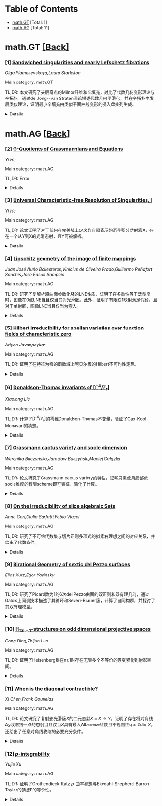 <div id=toc></div>

# Table of Contents

- [math.GT](#math.GT) [Total: 1]
- [math.AG](#math.AG) [Total: 11]


<div id='math.GT'></div>

# math.GT [[Back]](#toc)

### [1] [Sandwiched singularities and nearly Lefschetz fibrations](https://arxiv.org/abs/2507.21293)
*Olga Plamenevskaya,Laura Starkston*

Main category: math.GT

TL;DR: 本文研究了夹层奇点的Milnor纤维和辛填充，对比了代数几何变形理论与辛拓扑。通过de Jong--van Straten理论描述代数几何平滑化，并在辛拓扑中发展类似理论，证明最小辛填充由类似平面曲线变形的浸入盘排列生成。


<details>
  <summary>Details</summary>
Motivation: 对比夹层奇点的代数几何变形理论与辛拓扑，探索其Milnor纤维和辛填充的生成机制。

Method: 利用de Jong--van Straten理论描述代数几何平滑化，并在辛拓扑中发展类似理论，结合脊髓开书和近Lefschetz纤维化技术。

Result: 证明最小辛填充由类似平面曲线变形的浸入盘排列生成，并发现一类夹层奇点的链环存在意外的Stein填充。

Conclusion: 夹层奇点的链环存在与Milnor纤维不同的意外辛填充，扩展了对辛填充多样性的理解。

Abstract: We study Milnor fibers and symplectic fillings of links of sandwiched
singularities, with the goal of contrasting their algebro-geometric deformation
theory and symplectic topology. In the algebro-geometric setting, smoothings of
sandwiched singularities are described by de Jong--van Straten's theory: all
Milnor fibers are generated from deformations of a singular plane curve germ
associated to the surface singularity. We develop an analog of this theory in
the symplectic setting, showing that all minimal symplectic fillings of the
links are generated by certain immersed disk arrangements resembling de
Jong--van Straten's picture deformations. This paper continues our previous
work for a special subclass of singularities; the general case has additional
difficulties and new features. The key new ingredient in the present paper is
given by spinal open books and nearly Lefschetz fibrations: we use recent work
of Roy--Min--Wang to understand symplectic fillings and encode them via
multisections of certain Lefschetz fibrations. As an application, we discuss
arrangements that generate unexpected Stein fillings that are different from
all Milnor fibers, showing that the links of a large class of sandwiched
singularities admit unexpected fillings.

</details>


<div id='math.AG'></div>

# math.AG [[Back]](#toc)

### [2] [$\mathfrak{G}$-Quotients of Grassmannians and Equations](https://arxiv.org/abs/2507.21399)
*Yi Hu*

Main category: math.AG

TL;DR: Error


<details>
  <summary>Details</summary>
Motivation: Error

Method: Error

Result: Error

Conclusion: Error

Abstract: Laurent Lafforgue's presentation of a Grassmannian Gr$^{d, E}$ naturally
comes equipped with the induced action of a subtorus $\mathbb{T}_\bullet$ of
PGL$(E)$. By investigating the defining ideals of $\mathbb{T}_\bullet$-orbit
closures through general points of Gr$^{d,E}$ and studying their degenerations,
we obtain a morphsim $\mathfrak{q}: \mathbb{F}^{d, E_\bullet} \to
\mathbb{H}^{d, E_{\bullet}}$ such that $\mathbb{H}^{d, E_\bullet}$, termed the
$\mathfrak{G}$-quotient of Gr$^{d,E}$ by $\mathbb{T}_\bullet$, is birational to
$[{\rm Gr}^{d, E}/\mathbb{T}_\bullet]$, and $\mathfrak{q}$, termed
$\mathfrak{G}$-family of Gr$^{d,E}$ by $\mathbb{T}_\bullet$, is a family of
general $\mathbb{T}_\bullet$-orbit closures and their degenerations. We obtain
a series of new results on $\mathbb{H}^{d, E_{\bullet}}$ and $\mathbb{F}^{d,
E_\bullet}$.

</details>


### [3] [Universal Characteristic-free Resolution of Singularities, I](https://arxiv.org/abs/2507.21400)
*Yi Hu*

Main category: math.AG

TL;DR: 论文证明了对于任何在完美域上定义的有限表示的奇异积分仿射簇X，存在一个从Y到X的光滑态射，且Y可被解析。


<details>
  <summary>Details</summary>
Motivation: 研究奇异积分仿射簇的解析问题，提出一种不依赖于特定奇异性或特征限制的通用方法。

Method: 设计了一种通用的爆破过程，能够同时解析所有可能的奇异性，且方法完全不受特征限制。

Result: 证明了存在光滑态射和解析映射，解决了奇异积分仿射簇的解析问题。

Conclusion: 该方法具有通用性和特征无关性，为奇异积分仿射簇的解析提供了新思路。

Abstract: We prove that for any singular integral affine variety $X$ of finite
presentation over a perfect field defined over $\mathbb Z$, there exists a
smooth morphism from $Y$ onto $X$ such that $Y$ admits a resolution. That is,
there exists a smooth scheme $\widetilde{Y}$ and a projective birational
morphism from $\widetilde{Y}$ onto $Y$, followed by a smooth morphism from $Y$
onto $X$.
  Our approach differs fundamentally from existing methods, as we neither
restrict to any specific singular variety nor fix the characteristic. Instead,
we design a {\it universal} blowup process that {\it simultaneously} resolves
all possible singularities, and, our method is entirely characteristic-free.

</details>


### [4] [Lipschitz geometry of the image of finite mappings](https://arxiv.org/abs/2507.21405)
*Juan José Nuño Ballesteros,Vinícius de Oliveira Prado,Guillermo Peñafort Sanchis,José Edson Sampaio*

Main category: math.AG

TL;DR: 研究了复解析超曲面参数化胚的LNE性质，证明了在多重性等于泛型度时，图像在0点LNE当且仅当其为光滑胚。此外，证明了有限秩1映射满足假设，且对于单射胚，图像LNE当且仅当为嵌入。


<details>
  <summary>Details</summary>
Motivation: 探索复解析映射胚的图像在局部是否满足LNE（局部非欧性质），以理解其几何和拓扑特性。

Method: 通过分析复解析映射胚的多重性和泛型度，结合有限秩1映射和单射胚的性质，进行理论证明。

Result: 多重性等于泛型度时，图像LNE当且仅当光滑；有限秩1映射满足假设；单射胚图像LNE当且仅当为嵌入。

Conclusion: LNE性质与映射胚的光滑性和嵌入性密切相关，为复解析几何提供了新的理论工具。

Abstract: This paper is devoted to the study of the LNE property in complex analytic
hypersurface parametrized germs, that is, the sets that are images of finite
analytic map germs from $(\mathbb{C}^n,0)$ to $(\mathbb{C}^{n+1},0)$. We prove
that if the multiplicity of $f$ is equal to his generic degree, then the image
of $f$ is LNE at 0 if and only if it is a smooth germ. We also show that every
finite corank 1 map is sattisfies the previous hypothesis. Moreover, we show
that for an injective map germ $f$ from $(\mathbb{C}^n,0)$ to
$(\mathbb{C}^{n+1},0)$, the image of $f$ is LNE at 0 if and only if $f$ is an
embedding.

</details>


### [5] [Hilbert irreducibility for abelian varieties over function fields of characteristic zero](https://arxiv.org/abs/2507.21468)
*Ariyan Javanpeykar*

Main category: math.AG

TL;DR: 证明了在特征为零的函数域上阿贝尔簇的Hilbert不可约性定理。


<details>
  <summary>Details</summary>
Motivation: 研究阿贝尔簇在函数域上的不可约性，扩展Hilbert定理的应用范围。

Method: 通过分析特征为零的函数域上的阿贝尔簇性质，结合Hilbert定理的框架进行证明。

Result: 成功证明了Hilbert不可约性定理适用于此类阿贝尔簇。

Conclusion: 该结果扩展了Hilbert定理的适用范围，为相关领域提供了新的理论支持。

Abstract: We prove Hilbert's irreducibility theorem for abelian varieties over function
fields of characteristic zero.

</details>


### [6] [Donaldson-Thomas invariants of $[\mathbb C^4/\mathbb Z_r]$](https://arxiv.org/abs/2507.21582)
*Xiaolong Liu*

Main category: math.AG

TL;DR: 计算了$[\mathbb{C}^4/\mathbb{Z}_r]$的零维Donaldson-Thomas不变量，验证了Cao-Kool-Monavari的猜想。


<details>
  <summary>Details</summary>
Motivation: 验证关于$[\mathbb{C}^4/\mathbb{Z}_r]$的零维Donaldson-Thomas不变量的猜想。

Method: 通过orbifold版本的Cao-Zhao-Zhou退化公式，结合$\mathcal{A}_{r-1}\times\mathbb{C}^2$的零维Donaldson-Thomas不变量，并明确确定$[\mathbb{C}^4/\mathbb{Z}_r]$上点Hilbert概型的定向。

Result: 成功计算并验证了猜想。

Conclusion: 通过新方法和定向确定，验证了Cao-Kool-Monavari的猜想。

Abstract: We compute the zero-dimensional Donaldson-Thomas invariants of the quotient
stack $[\mathbb{C}^4/\mathbb{Z}_r]$, confirming a conjecture of
Cao-Kool-Monavari. Our main theorem is established through an orbifold analogue
of Cao-Zhao-Zhou's degeneration formula combined with the zero-dimensional
Donaldson-Thomas invariants for $\mathcal{A}_{r-1}\times\mathbb{C}^2$ and an
explicit determination of orientations of Hilbert schemes of points on
$[\mathbb{C}^4/\mathbb{Z}_r]$.

</details>


### [7] [Grassmann cactus variety and socle dimension](https://arxiv.org/abs/2507.21586)
*Weronika Buczyńska,Jarosław Buczyński,Maciej Gałązka*

Main category: math.AG

TL;DR: 论文研究了Grassmann cactus variety的特性，证明只需使用局部低socle维度的有限scheme即可表征，简化了计算。


<details>
  <summary>Details</summary>
Motivation: Grassmann cactus variety是Grassmann secant variety和cactus variety的推广，研究其特性有助于理解更广泛的几何结构。

Method: 通过分析有限scheme的线性生成空间，证明局部低socle维度的scheme足以表征Grassmann cactus variety。

Result: 证明了Grassmann cactus variety的表征可以简化为局部低socle维度的有限scheme，简化了计算。

Conclusion: 研究为Grassmann cactus variety的表征提供了简化方法，并推动了相关参数空间的研究。

Abstract: Grassmann cactus variety is a common generalisation of Grassmann secant
variety and cactus variety. In their definitions one considers the vector
spaces of fixed dimension that are contained in the linear span of some finite
schemes. We prove that to characterise Grassmann cactus varieties it is enough
to use finite schemes that locally have low socle dimension. This motivates the
study of parameter spaces of such schemes and simplifies calculations of
examples of Grassmann cactus varieties.

</details>


### [8] [On the irreducibility of slice algebraic Sets](https://arxiv.org/abs/2507.21674)
*Anna Gori,Giulia Sarfatti,Fabio Vlacci*

Main category: math.AG

TL;DR: 研究了不可约代数集与切片正则多项式的拟素右理想之间的对应关系，并给出了代数条件。


<details>
  <summary>Details</summary>
Motivation: 探索不可约代数集与拟素右理想之间的联系，以深化对代数结构的理解。

Method: 通过分析切片正则多项式的右理想，提供代数条件，并证明对应关系在特定情况下是等价的。

Result: 证明了不可约代数集对应的根理想是拟素的，且在主（右）理想情况下对应关系是等价的。

Conclusion: 建立了不可约代数集与拟素右理想之间的对应关系，为相关代数研究提供了理论基础。

Abstract: In the present paper we investigate the correspondance between irreducible
algebraic sets in $\mathbb{H}^n$ and quasi prime right ideals of slice regular
polynomials in $(\mathbb{H}[q_1,\ldots,q_n], +, *)$. We provide algebraic
conditions on right ideals of slice regular polynomials for the irreducibility
of the corresponding algebraic sets and show that radical ideals associated
with irreducible algebraic sets are quasi prime. Furthermore we establish that
this correspondence is an equivalence in the case of principal (right) ideals.

</details>


### [9] [Birational Geometry of sextic del Pezzo surfaces](https://arxiv.org/abs/2507.21737)
*Elias Kurz,Egor Yasinsky*

Main category: math.AG

TL;DR: 研究了Picard数为1的6次del Pezzo曲面的双正则和双有理几何，通过Galois上同调技术描述了其循环和Severi-Brauer簇，计算了自同构群，并探讨了其双有理模型。


<details>
  <summary>Details</summary>
Motivation: 探索6次del Pezzo曲面的几何性质，特别是其双正则和双有理分类，以及自同构群和双有理变换群的结构。

Method: 使用Galois上同调技术描述循环和Severi-Brauer簇，计算自同构群，分析双有理模型和Sarkisov链。

Result: 证明了6次del Pezzo曲面是唯一具有无限可塑性的固体曲面，并构造了双有理变换群的生成元和关系。

Conclusion: 6次del Pezzo曲面在几何和代数上具有独特的性质，其双有理变换群结构复杂且丰富。

Abstract: We study the biregular and birational geometry of degree 6 del Pezzo surfaces
with Picard number 1, defined over an arbitrary perfect field. Using Galois
cohomology techniques, we obtain an explicit description of cocycles for such
surfaces and describe the Severi-Brauer varieties associated with them,
recovering the biregular classification of sextic del Pezzo surfaces. We then
compute the automorphism groups of such surfaces, describe their closed points
in general position and investigate the structure of Sarkisov links at such
points and the corresponding birational models, answering a question of M.
Rost. Using this description, we show that degree 6 del Pezzo surfaces are the
only solid surfaces that admit infinite pliability. We also find a system of
generators and relations for the groups of birational transformations of such
surfaces and use it to construct nontrivial quotients of these groups,
including free groups on uncountable sets.

</details>


### [10] [$\mathbb{H}_{2n+1}$-structures on odd dimensional projective spaces](https://arxiv.org/abs/2507.21747)
*Cong Ding,Zhijun Luo*

Main category: math.AG

TL;DR: 证明了Heisenberg群在n≥1时存在无限多个不等价的等变紧化到射影空间。


<details>
  <summary>Details</summary>
Motivation: 扩展Hassett-Tschinkel经典结果到非交换代数群。

Method: 通过数学证明展示Heisenberg群的无限不等价等变紧化。

Result: Heisenberg群在射影空间中存在无限多个不等价的等变紧化。

Conclusion: 为非交换代数群的紧化理论提供了新的视角。

Abstract: We prove that the Heisenberg group $\h_{2n+1}$ admits infinitely many
inequivalent equivariant compactifications into $\mathbb{P}^{2n+1}$ for all
$n\geq 1$. This result provides an analog of Hassett-Tschinkel's classical
result beyond commutative algebraic groups.

</details>


### [11] [When is the diagonal contractible?](https://arxiv.org/abs/2507.21889)
*Xi Chen,Frank Gounelas*

Main category: math.AG

TL;DR: 论文研究了复射影光滑簇$X$的二元态射$X\times X\to Y$，证明了存在将对角线$\Delta_X$收缩到一点的态射当且仅当$X$具有最大Albanese维数且不规则性$q\geq 2\dim X$。还给出了任意对角线收缩的必要充分条件。


<details>
  <summary>Details</summary>
Motivation: 探讨复射影光滑簇$X$的二元态射性质，特别是对角线的收缩条件，以理解其几何结构。

Method: 通过分析$X$的Albanese维数和不规则性，结合代数几何方法，研究对角线收缩的条件。

Result: 证明了存在将$\Delta_X$收缩到一点的态射的条件是$X$具有最大Albanese维数且$q\geq 2\dim X$，并给出了更一般的收缩条件。

Conclusion: 该研究为复射影光滑簇的二元态射和对角线收缩提供了明确的几何条件，丰富了代数几何的理论框架。

Abstract: For a smooth projective complex variety $X$, we prove that there exists a
birational morphism $X\times X\to Y$ to a projective variety $Y$ contracting
the diagonal $\Delta_X\subset X\times X$ to a point if and only if $X$ has
maximal Albanese dimension and irregularity $q\geq 2\dim X$. We also give
necessary and sufficient conditions for arbitrary contractions of the diagonal
and for the existence of a birational morphism which is an isomorphism outside
the diagonal.

</details>


### [12] [$p$-integrability](https://arxiv.org/abs/2507.22056)
*Yujie Xu*

Main category: math.AG

TL;DR: 证明了Grothendieck-Katz $p$-曲率猜想与Ekedahl-Shepherd-Barron-Taylor的猜想F的等价性。


<details>
  <summary>Details</summary>
Motivation: 探讨两个重要猜想之间的关系，以深化对相关数学理论的理解。

Method: 通过逻辑推理和数学证明，展示两个猜想之间的相互蕴含关系。

Result: 证明了$p$-曲率猜想与猜想F在特定条件下的等价性。

Conclusion: 两个猜想在特定情况下等价，为相关领域的研究提供了新的视角。

Abstract: In this short note, we prove the equivalence of Grothendieck-Katz
$p$-curvature Conjecture with Conjecture F in Ekedahl-Shepherd-Barron-Taylor.
More precisely, we show that Conjecture F implies the $p$-curvature conjecture,
and that the $p$-curvature Conjecture implies Conjecture F for the foliation
attached to a vector bundle with integrable connection.

</details>
